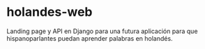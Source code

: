 # holandes-web
Landing page y API en Django para una futura aplicación para que hispanoparlantes puedan aprender palabras en holandés.
